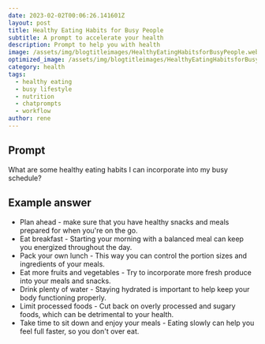 ```yaml
---
date: 2023-02-02T00:06:26.141601Z
layout: post
title: Healthy Eating Habits for Busy People
subtitle: A prompt to accelerate your health
description: Prompt to help you with health 
image: /assets/img/blogtitleimages/HealthyEatingHabitsforBusyPeople.webp
optimized_image: /assets/img/blogtitleimages/HealthyEatingHabitsforBusyPeople.webp
category: health
tags:
  - healthy eating
  - busy lifestyle
  - nutrition
  - chatprompts
  - workflow
author: rene
---
```


## Prompt

  <div class='promptinnerdivtop'>
    <div class='prompttextdiv'>
    <p>What are some healthy eating habits I can incorporate into my busy schedule?</p>
    </div>
  </div>


## Example answer
  <div class='promptinnerdivbottom' >
    <div class='prompttextdiv'>
    <p>

<ul>
  <li>Plan ahead - make sure that you have healthy snacks and meals prepared for when you're on the go.</li>
  <li>Eat breakfast - Starting your morning with a balanced meal can keep you energized throughout the day.</li>
  <li>Pack your own lunch - This way you can control the portion sizes and ingredients of your meals.</li>
  <li>Eat more fruits and vegetables - Try to incorporate more fresh produce into your meals and snacks.</li>
  <li>Drink plenty of water - Staying hydrated is important to help keep your body functioning properly.</li>
  <li>Limit processed foods - Cut back on overly processed and sugary foods, which can be detrimental to your health.</li>
  <li>Take time to sit down and enjoy your meals - Eating slowly can help you feel full faster, so you don't over eat.</li>
</ul></p>
    </div>
  </div>
